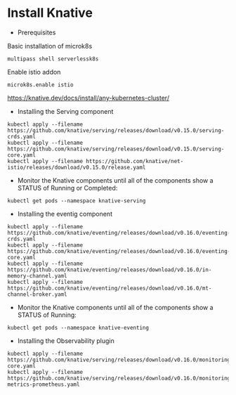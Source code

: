 # Install Knative

- Prerequisites

Basic installation of microk8s

```shell
multipass shell serverlessk8s
```

Enable istio addon

```shell
microk8s.enable istio
```

<https://knative.dev/docs/install/any-kubernetes-cluster/>

- Installing the Serving component
  
```shell
kubectl apply --filename https://github.com/knative/serving/releases/download/v0.15.0/serving-crds.yaml
kubectl apply --filename https://github.com/knative/serving/releases/download/v0.15.0/serving-core.yaml
kubectl apply --filename https://github.com/knative/net-istio/releases/download/v0.15.0/release.yaml
```

- Monitor the Knative components until all of the components show a STATUS of Running or Completed:

```shell
kubectl get pods --namespace knative-serving
```

- Installing the eventig component
  
```shell
kubectl apply --filename https://github.com/knative/eventing/releases/download/v0.16.0/eventing-crds.yaml
kubectl apply --filename https://github.com/knative/eventing/releases/download/v0.16.0/eventing-core.yaml
kubectl apply --filename https://github.com/knative/eventing/releases/download/v0.16.0/in-memory-channel.yaml
kubectl apply --filename https://github.com/knative/eventing/releases/download/v0.16.0/mt-channel-broker.yaml
```

- Monitor the Knative components until all of the components show a STATUS of Running:

```shell
kubectl get pods --namespace knative-eventing
```

- Installing the Observability plugin

```shell
kubectl apply --filename https://github.com/knative/serving/releases/download/v0.16.0/monitoring-core.yaml
kubectl apply --filename https://github.com/knative/serving/releases/download/v0.16.0/monitoring-metrics-prometheus.yaml
```
